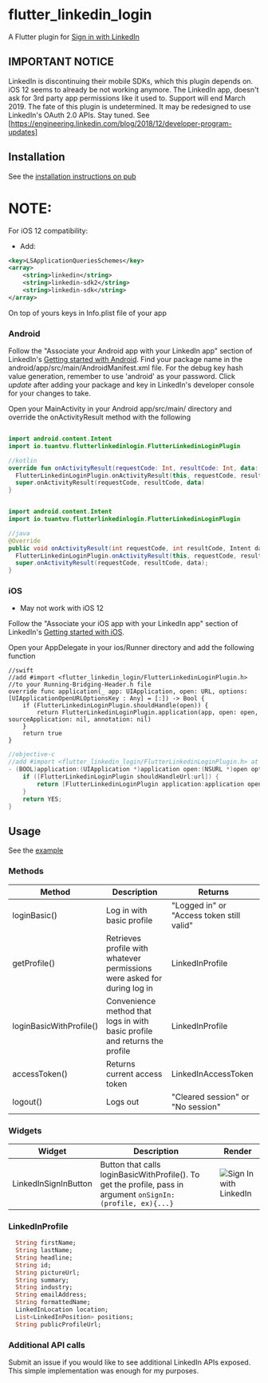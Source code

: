 # flutter_linkedin_login

A Flutter plugin for [Sign in with LinkedIn](https://developer.linkedin.com/docs/signin-with-linkedin)

## IMPORTANT NOTICE
LinkedIn is discontinuing their mobile SDKs, which this plugin depends on. iOS 12 seems to already be
not working anymore. The LinkedIn app, doesn't ask for 3rd party app
permissions like it used to. Support will end March 2019. The fate of this plugin is
undetermined. It may be redesigned to use LinkedIn's OAuth 2.0 APIs. Stay tuned.
See [https://engineering.linkedin.com/blog/2018/12/developer-program-updates]

## Installation
See the [installation instructions on pub](https://pub.dartlang.org/packages/flutter_linkedin_login#-installing-tab-)


# NOTE:
For iOS 12 compatibility:
- Add:
```xml
<key>LSApplicationQueriesSchemes</key>
<array>
    <string>linkedin</string>
    <string>linkedin-sdk2</string>
    <string>linkedin-sdk</string>
</array>
```
On top of yours keys in Info.plist file of your app


### Android
Follow the "Associate your Android app with your LinkedIn app" section of LinkedIn's
[Getting started with Android](https://developer.linkedin.com/docs/android-sdk). 
Find your package name in the android/app/src/main/AndroidManifest.xml file.
For the debug key hash value generation, remember to use 'android' as your password.
Click *update* after adding your package and key in 
LinkedIn's developer console for your changes to take.  
  
Open your MainActivity in your Android app/src/main/ directory and override the
onActivityResult method with the following
```kotlin

import android.content.Intent
import io.tuantvu.flutterlinkedinlogin.FlutterLinkedinLoginPlugin

//kotlin
override fun onActivityResult(requestCode: Int, resultCode: Int, data: Intent?) {
  FlutterLinkedinLoginPlugin.onActivityResult(this, requestCode, resultCode, data)
  super.onActivityResult(requestCode, resultCode, data)
}
```
```java

import android.content.Intent
import io.tuantvu.flutterlinkedinlogin.FlutterLinkedinLoginPlugin

//java
@Override
public void onActivityResult(int requestCode, int resultCode, Intent data) {
  FlutterLinkedinLoginPlugin.onActivityResult(this, requestCode, resultCode, data);
  super.onActivityResult(requestCode, resultCode, data);
}
```

### iOS
* May not work with iOS 12

Follow the "Associate your iOS app with your LinkedIn app" section of LinkedIn's
[Getting started with iOS](https://developer.linkedin.com/docs/ios-sdk). 
  
Open your AppDelegate in your ios/Runner directory and add the following function
```
//swift
//add #import <flutter_linkedin_login/FlutterLinkedinLoginPlugin.h>
//to your Running-Bridging-Header.h file
override func application(_ app: UIApplication, open: URL, options: [UIApplicationOpenURLOptionsKey : Any] = [:]) -> Bool {
    if (FlutterLinkedinLoginPlugin.shouldHandle(open)) {
        return FlutterLinkedinLoginPlugin.application(app, open: open, sourceApplication: nil, annotation: nil)
    }
    return true
}
```
```objectivec
//objective-c
//add #import <flutter_linkedin_login/FlutterLinkedinLoginPlugin.h> at top of your AppDelegate.m
- (BOOL)application:(UIApplication *)application open:(NSURL *)open options:(UIApplicationOpenURLOptionsKey *)options {
    if ([FlutterLinkedinLoginPlugin shouldHandleUrl:url]) {
        return [FlutterLinkedinLoginPlugin application:application open:open sourceApplication:nil annotation: nil];
    }
    return YES;
}
```
## Usage
See the [example](https://pub.dartlang.org/packages/flutter_linkedin_login#-example-tab-)

### Methods
Method | Description | Returns    
------ | ----------- | -------    
loginBasic() | Log in with basic profile | "Logged in" or "Access token still valid"
getProfile() | Retrieves profile with whatever permissions were asked for during log in | LinkedInProfile         
loginBasicWithProfile() | Convenience method that logs in with basic profile and returns the profile | LinkedInProfile
accessToken() | Returns current access token | LinkedInAccessToken
logout() | Logs out | "Cleared session" or "No session"

### Widgets
Widget | Description | Render
------ | ----------- | ------
LinkedInSignInButton | Button that calls loginBasicWithProfile(). To get the profile, pass in argument `onSignIn: (profile, ex){...}` | ![Sign In with LinkedIn](./images/linkedin-button.png)

### LinkedInProfile
```dart
  String firstName;
  String lastName;
  String headline;
  String id;
  String pictureUrl;
  String summary;
  String industry;
  String emailAddress;
  String formattedName;
  LinkedInLocation location;
  List<LinkedInPosition> positions;
  String publicProfileUrl;
```

### Additional API calls
Submit an issue if you would like to see additional LinkedIn APIs exposed. This
simple implementation was enough for my purposes.
